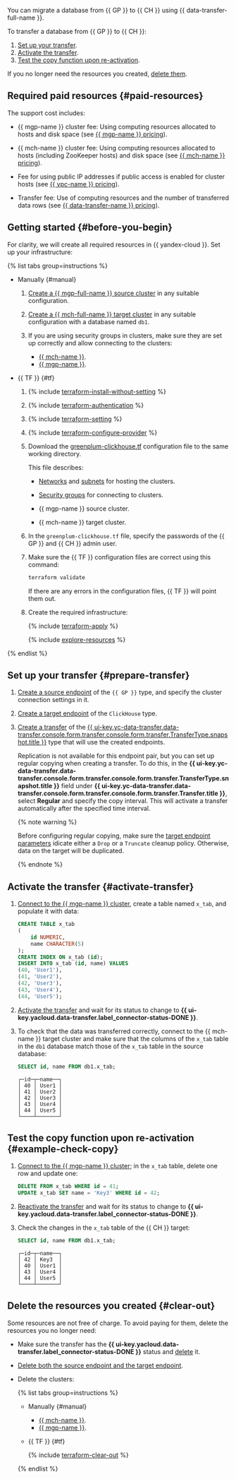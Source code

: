 You can migrate a database from {{ GP }} to {{ CH }} using {{ data-transfer-full-name }}.

To transfer a database from {{ GP }} to {{ CH }}:

1. [Set up your transfer](#prepare-transfer).
1. [Activate the transfer](#activate-transfer).
1. [Test the copy function upon re-activation](#example-check-copy).

If you no longer need the resources you created, [delete them](#clear-out).


## Required paid resources {#paid-resources}

The support cost includes:

* {{ mgp-name }} cluster fee: Using computing resources allocated to hosts and disk space (see [{{ mgp-name }} pricing](../../managed-greenplum/pricing/index.md)).

* {{ mch-name }} cluster fee: Using computing resources allocated to hosts (including ZooKeeper hosts) and disk space (see [{{ mch-name }} pricing](../../managed-clickhouse/pricing.md)).

* Fee for using public IP addresses if public access is enabled for cluster hosts (see [{{ vpc-name }} pricing](../../vpc/pricing.md)).

* Transfer fee: Use of computing resources and the number of transferred data rows (see [{{ data-transfer-name }} pricing](../../data-transfer/pricing.md)).


## Getting started {#before-you-begin}

For clarity, we will create all required resources in {{ yandex-cloud }}. Set up your infrastructure:

{% list tabs group=instructions %}

- Manually {#manual}

    1. [Create a {{ mgp-full-name }} source cluster](../../managed-greenplum/operations/cluster-create.md#create-cluster) in any suitable configuration.

    1. [Create a {{ mch-full-name }} target cluster](../../managed-clickhouse/operations/cluster-create.md#create-cluster) in any suitable configuration with a database named `db1`.

    
    1. If you are using security groups in clusters, make sure they are set up correctly and allow connecting to the clusters:

        * [{{ mch-name }}](../../managed-clickhouse/operations/connect/index.md#configuring-security-groups).
        * [{{ mgp-name }}](../../managed-greenplum/operations/connect.md#configuring-security-groups).


- {{ TF }} {#tf}

    1. {% include [terraform-install-without-setting](../../_includes/mdb/terraform/install-without-setting.md) %}
    1. {% include [terraform-authentication](../../_includes/mdb/terraform/authentication.md) %}
    1. {% include [terraform-setting](../../_includes/mdb/terraform/setting.md) %}
    1. {% include [terraform-configure-provider](../../_includes/mdb/terraform/configure-provider.md) %}

    1. Download the [greenplum-clickhouse.tf](https://github.com/yandex-cloud-examples/yc-data-transfer-from-greenplum-to-clickhouse/blob/main/greenplum-clickhouse.tf) configuration file to the same working directory.

        This file describes:

        * [Networks](../../vpc/concepts/network.md#network) and [subnets](../../vpc/concepts/network.md#subnet) for hosting the clusters.

        
        * [Security groups](../../vpc/concepts/security-groups.md) for connecting to clusters.


        * {{ mgp-name }} source cluster.
        * {{ mch-name }} target cluster.

    1. In the `greenplum-clickhouse.tf` file, specify the passwords of the {{ GP }} and {{ CH }} admin user.
    1. Make sure the {{ TF }} configuration files are correct using this command:

        ```bash
        terraform validate
        ```

        If there are any errors in the configuration files, {{ TF }} will point them out.

    1. Create the required infrastructure:

        {% include [terraform-apply](../../_includes/mdb/terraform/apply.md) %}

        {% include [explore-resources](../../_includes/mdb/terraform/explore-resources.md) %}

{% endlist %}

## Set up your transfer {#prepare-transfer}

1. [Create a source endpoint](../../data-transfer/operations/endpoint/source/greenplum.md) of the `{{ GP }}` type, and specify the cluster connection settings in it.

1. [Create a target endpoint](../../data-transfer/operations/endpoint/target/clickhouse.md) of the `ClickHouse` type.

1. [Create a transfer](../../data-transfer/operations/transfer.md#create) of the [{{ ui-key.yc-data-transfer.data-transfer.console.form.transfer.console.form.transfer.TransferType.snapshot.title }}](../../data-transfer/concepts/index.md#transfer-type) type that will use the created endpoints.

    Replication is not available for this endpoint pair, but you can set up regular copying when creating a transfer. To do this, in the **{{ ui-key.yc-data-transfer.data-transfer.console.form.transfer.console.form.transfer.TransferType.snapshot.title }}** field under **{{ ui-key.yc-data-transfer.data-transfer.console.form.transfer.console.form.transfer.Transfer.title }}**, select **Regular** and specify the copy interval. This will activate a transfer automatically after the specified time interval.

    {% note warning %}

    Before configuring regular copying, make sure the [target endpoint parameters](../../data-transfer/operations/endpoint/target/clickhouse#additional-settings) idicate either a `Drop` or a `Truncate` cleanup policy. Otherwise, data on the target will be duplicated.

    {% endnote %}

## Activate the transfer {#activate-transfer}

1. [Connect to the {{ mgp-name }} cluster](../../managed-greenplum/operations/connect.md), create a table named `x_tab`, and populate it with data:

    ```sql
    CREATE TABLE x_tab
    (
        id NUMERIC,
        name CHARACTER(5)
    );
    CREATE INDEX ON x_tab (id);
    INSERT INTO x_tab (id, name) VALUES
    (40, 'User1'),
    (41, 'User2'),
    (42, 'User3'),
    (43, 'User4'),
    (44, 'User5');
    ```

1. [Activate the transfer](../../data-transfer/operations/transfer.md#activate) and wait for its status to change to **{{ ui-key.yacloud.data-transfer.label_connector-status-DONE }}**.
1. To check that the data was transferred correctly, connect to the {{ mch-name }} target cluster and make sure that the columns of the `x_tab` table in the `db1` database match those of the `x_tab` table in the source database:

   ```sql
   SELECT id, name FROM db1.x_tab;
   ```

   ```text
   ┌─id─┬─name──┐
   │ 40 │ User1 │
   │ 41 │ User2 │
   │ 42 │ User3 │
   │ 43 │ User4 │
   │ 44 │ User5 │
   └────┴───────┘
   ```

## Test the copy function upon re-activation {#example-check-copy}

1. [Connect to the {{ mgp-name }} cluster](../../managed-greenplum/operations/connect.md); in the `x_tab` table, delete one row and update one:

    ```sql
    DELETE FROM x_tab WHERE id = 41;
    UPDATE x_tab SET name = 'Key3' WHERE id = 42;
    ```

1. [Reactivate the transfer](../../data-transfer/operations/transfer.md#activate) and wait for its status to change to **{{ ui-key.yacloud.data-transfer.label_connector-status-DONE }}**.
1. Check the changes in the `x_tab` table of the {{ CH }} target:

    ```sql
    SELECT id, name FROM db1.x_tab;
    ```

    ```text
    ┌─id─┬─name──┐
    │ 42 │ Key3  │
    │ 40 │ User1 │
    │ 43 │ User4 │
    │ 44 │ User5 │
    └────┴───────┘
    ```

## Delete the resources you created {#clear-out}

Some resources are not free of charge. To avoid paying for them, delete the resources you no longer need:

* Make sure the transfer has the **{{ ui-key.yacloud.data-transfer.label_connector-status-DONE }}** status and [delete](../../data-transfer/operations/transfer.md#delete) it.
* [Delete both the source endpoint and the target endpoint](../../data-transfer/operations/endpoint/index.md#delete).
* Delete the clusters:

    {% list tabs group=instructions %}

    - Manually {#manual}

        * [{{ mch-name }}](../../managed-clickhouse/operations/cluster-delete.md).
        * [{{ mgp-name }}](../../managed-greenplum/operations/cluster-delete.md).

    - {{ TF }} {#tf}

        {% include [terraform-clear-out](../../_includes/mdb/terraform/clear-out.md) %}

    {% endlist %}


